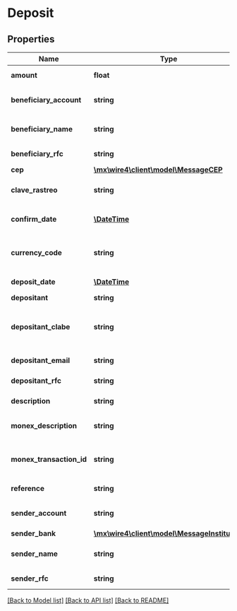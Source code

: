 # Deposit

## Properties
Name | Type | Description | Notes
------------ | ------------- | ------------- | -------------
**amount** | **float** | Monto de la transferencia | [optional] 
**beneficiary_account** | **string** | La cuenta del beneficiario | [optional] 
**beneficiary_name** | **string** | El nombre del beneficiario | [optional] 
**beneficiary_rfc** | **string** | El RFC del beneficiario | [optional] 
**cep** | [**\mx\wire4\client\model\MessageCEP**](MessageCEP.md) |  | [optional] 
**clave_rastreo** | **string** | La clave de rastreo de la transferencia | [optional] 
**confirm_date** | [**\DateTime**](\DateTime.md) | Fecha de confirmación del deposito | [optional] 
**currency_code** | **string** | Código de moneda de la transferencia | [optional] 
**deposit_date** | [**\DateTime**](\DateTime.md) | Fecha del deposito | [optional] 
**depositant** | **string** | Depositante | [optional] 
**depositant_clabe** | **string** | Cuenta CLABE interbancaria del depositante | [optional] 
**depositant_email** | **string** | Email del depositante | [optional] 
**depositant_rfc** | **string** | RFC del depositante | [optional] 
**description** | **string** | Descripción del traspaso | [optional] 
**monex_description** | **string** | Descripción directa de Monex | [optional] 
**monex_transaction_id** | **string** | Identificador de la transferencia en Monex | [optional] 
**reference** | **string** | La referencia del depósito | [optional] 
**sender_account** | **string** | La cuenta del ordenante | [optional] 
**sender_bank** | [**\mx\wire4\client\model\MessageInstitution**](MessageInstitution.md) |  | [optional] 
**sender_name** | **string** | El nombre del ordenante | [optional] 
**sender_rfc** | **string** | El RFC del ordenante | [optional] 

[[Back to Model list]](../../README.md#documentation-for-models) [[Back to API list]](../../README.md#documentation-for-api-endpoints) [[Back to README]](../../README.md)

